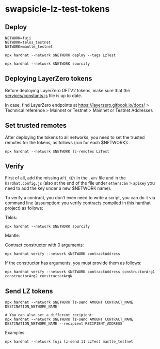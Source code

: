 # swapsicle-lz-test-tokens

## Deploy

```
NETWORK=fuji
NETWORK=telos_testnet
NETWORK=mantle_testnet

npx hardhat --network $NETWORK deploy --tags LzTest

npx hardhat --network $NETWORK sourcify
```

## Deploying LayerZero tokens

Before deploying LayerZero OFTV2 tokens, make sure that the [services/constants.js](services/constants.js) file is up to date.

In case, find LayerZero endpoints at <https://layerzero.gitbook.io/docs/> > Technical reference > Mainnet or Testnet > Mainnet or Testnet Addresses

## Set trusted remotes

After deploying the tokens to all networks, you need to set the trusted remotes for the tokens, as follows (run for each $NETWORK):

```
npx hardhat --network $NETWORK lz-remotes LzTest
```

## Verify

First of all, add the missing `API_KEY` in the `.env` file and in the `hardhat.config.js` (also at the end of the file under `etherscan` > `apiKey` you need to add the key under a new $NETWORK name).

To verify a contract, you don't even need to write a script, you can do it via command line (assumption: you verify contracts compiled in this hardhat project) as follows:

Telos:

```
npx hardhat --network $NETWORK sourcify
```

Mantle:

Contract constructor with 0 arguments:
```
npx hardhat verify --network $NETWORK contractAddress
```

If the constructor has arguments, you must provide them as follows:
```
npx hardhat verify --network $NETWORK contractAddress constructorArg1 constructorArg2 constructorArgN
```

## Send LZ tokens

```
npx hardhat --network $NETWORK lz-send AMOUNT CONTRACT_NAME DESTINATION_NETWORK_NAME`

# You can also set a different recipient:
npx hardhat --network $NETWORK lz-send AMOUNT CONTRACT_NAME DESTINATION_NETWORK_NAME --recipient RECIPIENT_ADDRESS
```

Examples:

```
npx hardhat --network fuji lz-send 11 LzTest mantle_testnet
```
